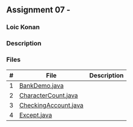 ## Assignment 07 - 

### Loic Konan

### Description

### Files

|   #   | File                                         | Description |
| :---: | -------------------------------------------- | ----------- |
|   1   | [BankDemo.java](BankDemo.java)               |             |
|   2   | [CharacterCount.java](CharacterCount.java)   |             |
|   3   | [CheckingAccount.java](CheckingAccount.java) |             |
|   4   | [Except.java](Except.java)                   |             |
